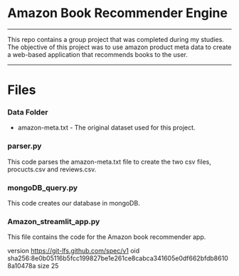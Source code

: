 # Amazon Book Recommender Engine
-------------------------

This repo contains a group project that was completed during my studies. The objective of this project was to use amazon product meta data to create a web-based application that recommends books to the user.

-------------------------

# Files
### Data Folder
* amazon-meta.txt - The original dataset used for this project.

### parser.py
This code parses the amazon-meta.txt file to create the two csv files, procucts.csv and reviews.csv.

### mongoDB_query.py
This code creates our database in mongoDB.

### Amazon_streamlit_app.py
This file contains the code for the Amazon book recommender app.







version https://git-lfs.github.com/spec/v1
oid sha256:8e0b05116b5fcc199827be1e261ce8cabca341605e0df662bfdb86108a10478a
size 25
